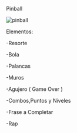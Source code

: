 Pinball

![pinball](./Imagenes/pinball.gif)

Elementos:

-Resorte

-Bola

-Palancas

-Muros

-Agujero ( Game Over )

-Combos,Puntos y Niveles

-Frase a Completar

-Rap